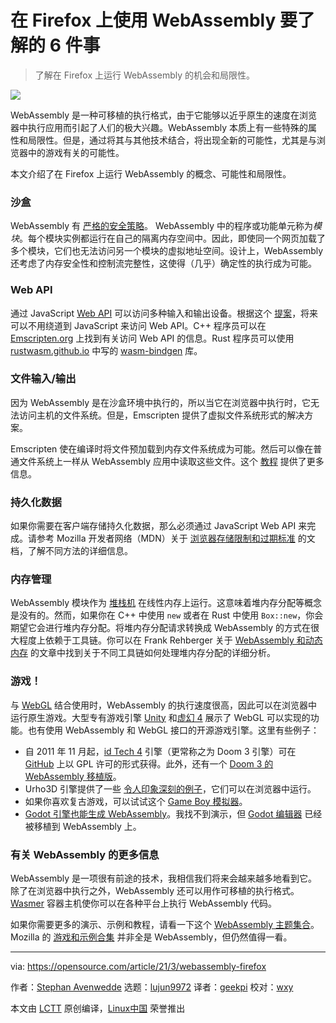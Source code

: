 [#]: subject: (6 things to know about using WebAssembly on Firefox)
[#]: via: (https://opensource.com/article/21/3/webassembly-firefox)
[#]: author: (Stephan Avenwedde https://opensource.com/users/hansic99)
[#]: collector: (lujun9972)
[#]: translator: (geekpi)
[#]: reviewer: (wxy)
[#]: publisher: ( )
[#]: url: ( )

在 Firefox 上使用 WebAssembly 要了解的 6 件事
======

> 了解在 Firefox 上运行 WebAssembly 的机会和局限性。 

![](https://img.linux.net.cn/data/attachment/album/202103/23/223901pi6tcg7ybsyxos7x.jpg)

WebAssembly 是一种可移植的执行格式，由于它能够以近乎原生的速度在浏览器中执行应用而引起了人们的极大兴趣。WebAssembly 本质上有一些特殊的属性和局限性。但是，通过将其与其他技术结合，将出现全新的可能性，尤其是与浏览器中的游戏有关的可能性。

本文介绍了在 Firefox 上运行 WebAssembly 的概念、可能性和局限性。

### 沙盒

WebAssembly 有 [严格的安全策略][2]。 WebAssembly 中的程序或功能单元称为*模块*。每个模块实例都运行在自己的隔离内存空间中。因此，即使同一个网页加载了多个模块，它们也无法访问另一个模块的虚拟地址空间。设计上，WebAssembly 还考虑了内存安全性和控制流完整性，这使得（几乎）确定性的执行成为可能。

### Web API

通过 JavaScript [Web API][3] 可以访问多种输入和输出设备。根据这个 [提案][4]，将来可以不用绕道到 JavaScript 来访问 Web API。C++ 程序员可以在 [Emscripten.org][5] 上找到有关访问 Web API 的信息。Rust 程序员可以使用 [rustwasm.github.io][7] 中写的 [wasm-bindgen][6] 库。

### 文件输入/输出

因为 WebAssembly 是在沙盒环境中执行的，所以当它在浏览器中执行时，它无法访问主机的文件系统。但是，Emscripten 提供了虚拟文件系统形式的解决方案。

Emscripten 使在编译时将文件预加载到内存文件系统成为可能。然后可以像在普通文件系统上一样从 WebAssembly 应用中读取这些文件。这个 [教程][8] 提供了更多信息。

### 持久化数据

如果你需要在客户端存储持久化数据，那么必须通过 JavaScript Web API 来完成。请参考 Mozilla 开发者网络（MDN）关于 [浏览器存储限制和过期标准][9] 的文档，了解不同方法的详细信息。

### 内存管理

WebAssembly 模块作为 [堆栈机][10] 在线性内存上运行。这意味着堆内存分配等概念是没有的。然而，如果你在 C++ 中使用 `new` 或者在 Rust 中使用 `Box::new`，你会期望它会进行堆内存分配。将堆内存分配请求转换成 WebAssembly 的方式在很大程度上依赖于工具链。你可以在 Frank Rehberger 关于 [WebAssembly 和动态内存][11] 的文章中找到关于不同工具链如何处理堆内存分配的详细分析。

### 游戏！

与 [WebGL][12] 结合使用时，WebAssembly 的执行速度很高，因此可以在浏览器中运行原生游戏。大型专有游戏引擎 [Unity][13] 和[虚幻 4][14] 展示了 WebGL 可以实现的功能。也有使用 WebAssembly 和 WebGL 接口的开源游戏引擎。这里有些例子：

  * 自 2011 年 11 月起，[id Tech 4][15] 引擎（更常称之为 Doom 3 引擎）可在 [GitHub][16] 上以 GPL 许可的形式获得。此外，还有一个 [Doom 3 的 WebAssembly 移植版][17]。
  * Urho3D 引擎提供了一些 [令人印象深刻的例子][18]，它们可以在浏览器中运行。
  * 如果你喜欢复古游戏，可以试试这个 [Game Boy 模拟器][19]。
  * [Godot 引擎也能生成 WebAssembly][20]。我找不到演示，但 [Godot 编辑器][21] 已经被移植到 WebAssembly 上。

### 有关 WebAssembly 的更多信息

WebAssembly 是一项很有前途的技术，我相信我们将来会越来越多地看到它。除了在浏览器中执行之外，WebAssembly 还可以用作可移植的执行格式。[Wasmer][22] 容器主机使你可以在各种平台上执行 WebAssembly 代码。

如果你需要更多的演示、示例和教程，请看一下这个 [WebAssembly 主题集合][23]。Mozilla 的 [游戏和示例合集][24] 并非全是 WebAssembly，但仍然值得一看。

--------------------------------------------------------------------------------

via: https://opensource.com/article/21/3/webassembly-firefox

作者：[Stephan Avenwedde][a]
选题：[lujun9972][b]
译者：[geekpi](https://github.com/geekpi)
校对：[wxy](https://github.com/wxy)

本文由 [LCTT](https://github.com/LCTT/TranslateProject) 原创编译，[Linux中国](https://linux.cn/) 荣誉推出

[a]: https://opensource.com/users/hansic99
[b]: https://github.com/lujun9972
[1]: https://opensource.com/sites/default/files/styles/image-full-size/public/lead-images/lenovo-thinkpad-laptop-concentration-focus-windows-office.png?itok=-8E2ihcF (Woman using laptop concentrating)
[2]: https://webassembly.org/docs/security/
[3]: https://developer.mozilla.org/en-US/docs/Web/API
[4]: https://github.com/WebAssembly/gc/blob/master/README.md
[5]: https://emscripten.org/docs/porting/connecting_cpp_and_javascript/Interacting-with-code.html
[6]: https://github.com/rustwasm/wasm-bindgen
[7]: https://rustwasm.github.io/wasm-bindgen/
[8]: https://emscripten.org/docs/api_reference/Filesystem-API.html
[9]: https://developer.mozilla.org/en-US/docs/Web/API/IndexedDB_API/Browser_storage_limits_and_eviction_criteria
[10]: https://en.wikipedia.org/wiki/Stack_machine
[11]: https://frehberg.wordpress.com/webassembly-and-dynamic-memory/
[12]: https://en.wikipedia.org/wiki/WebGL
[13]: https://beta.unity3d.com/jonas/AngryBots/
[14]: https://www.youtube.com/watch?v=TwuIRcpeUWE
[15]: https://en.wikipedia.org/wiki/Id_Tech_4
[16]: https://github.com/id-Software/DOOM-3
[17]: https://wasm.continuation-labs.com/d3demo/
[18]: https://urho3d.github.io/samples/
[19]: https://vaporboy.net/
[20]: https://docs.godotengine.org/en/stable/development/compiling/compiling_for_web.html
[21]: https://godotengine.org/editor/latest/godot.tools.html
[22]: https://github.com/wasmerio/wasmer
[23]: https://github.com/mbasso/awesome-wasm
[24]: https://developer.mozilla.org/en-US/docs/Games/Examples
